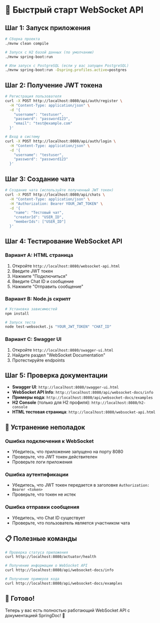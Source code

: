# 🚀 Быстрый старт WebSocket API

## Шаг 1: Запуск приложения

```bash
# Сборка проекта
./mvnw clean compile

# Запуск с H2 базой данных (по умолчанию)
./mvnw spring-boot:run

# Или запуск с PostgreSQL (если у вас запущен PostgreSQL)
./mvnw spring-boot:run -Dspring.profiles.active=postgres
```

## Шаг 2: Получение JWT токена

```bash
# Регистрация пользователя
curl -X POST http://localhost:8080/api/auth/register \
  -H "Content-Type: application/json" \
  -d '{
    "username": "testuser",
    "password": "password123",
    "email": "test@example.com"
  }'

# Вход в систему
curl -X POST http://localhost:8080/api/auth/login \
  -H "Content-Type: application/json" \
  -d '{
    "username": "testuser",
    "password": "password123"
  }'
```

## Шаг 3: Создание чата

```bash
# Создание чата (используйте полученный JWT токен)
curl -X POST http://localhost:8080/api/chats \
  -H "Content-Type: application/json" \
  -H "Authorization: Bearer YOUR_JWT_TOKEN" \
  -d '{
    "name": "Тестовый чат",
    "creatorId": "USER_ID",
    "memberIds": ["USER_ID"]
  }'
```

## Шаг 4: Тестирование WebSocket API

### Вариант A: HTML страница
1. Откройте `http://localhost:8080/websocket-api.html`
2. Введите JWT токен
3. Нажмите "Подключиться"
4. Введите Chat ID и сообщение
5. Нажмите "Отправить сообщение"

### Вариант B: Node.js скрипт
```bash
# Установка зависимостей
npm install

# Запуск теста
node test-websocket.js "YOUR_JWT_TOKEN" "CHAT_ID"
```

### Вариант C: Swagger UI
1. Откройте `http://localhost:8080/swagger-ui.html`
2. Найдите раздел "WebSocket Documentation"
3. Протестируйте endpoints

## Шаг 5: Проверка документации

- **Swagger UI**: `http://localhost:8080/swagger-ui.html`
- **WebSocket API Info**: `http://localhost:8080/api/websocket-docs/info`
- **Примеры кода**: `http://localhost:8080/api/websocket-docs/examples`
- **H2 Console** (только для H2 профиля): `http://localhost:8080/h2-console`
- **HTML тестовая страница**: `http://localhost:8080/websocket-api.html`

## 🔧 Устранение неполадок

### Ошибка подключения к WebSocket
- Убедитесь, что приложение запущено на порту 8080
- Проверьте, что JWT токен действителен
- Проверьте логи приложения

### Ошибка аутентификации
- Убедитесь, что JWT токен передается в заголовке `Authorization: Bearer <token>`
- Проверьте, что токен не истек

### Ошибка отправки сообщения
- Убедитесь, что Chat ID существует
- Проверьте, что пользователь является участником чата

## 📋 Полезные команды

```bash
# Проверка статуса приложения
curl http://localhost:8080/actuator/health

# Получение информации о WebSocket API
curl http://localhost:8080/api/websocket-docs/info

# Получение примеров кода
curl http://localhost:8080/api/websocket-docs/examples
```

## 🎯 Готово!

Теперь у вас есть полностью работающий WebSocket API с документацией SpringDoc! 🎉
